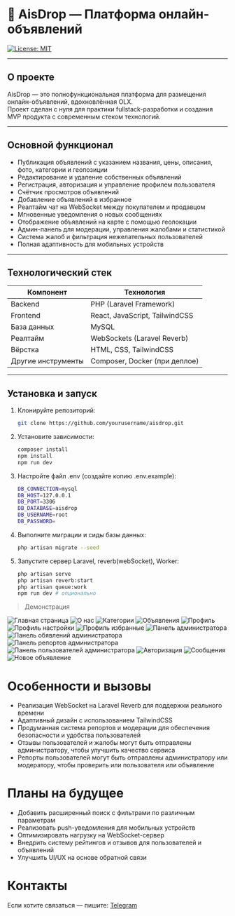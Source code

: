 # 🧩 AisDrop — Платформа онлайн-объявлений

[![License: MIT](https://img.shields.io/badge/License-MIT-green.svg)](LICENSE)

---

## О проекте

AisDrop — это полнофункциональная платформа для размещения онлайн-объявлений, вдохновлённая OLX.  
Проект сделан с нуля для практики fullstack-разработки и создания MVP продукта с современным стеком технологий.

---

## Основной функционал

-   Публикация объявлений с указанием названия, цены, описания, фото, категории и геопозиции
-   Редактирование и удаление собственных объявлений
-   Регистрация, авторизация и управление профилем пользователя
-   Счётчик просмотров объявлений
-   Добавление объявлений в избранное
-   Реалтайм чат на WebSocket между покупателем и продавцом
-   Мгновенные уведомления о новых сообщениях
-   Отображение объявлений на карте с помощью геолокации
-   Админ-панель для модерации, управления жалобами и статистикой
-   Система жалоб и фильтрация нежелательных пользователей
-   Полная адаптивность для мобильных устройств

---

## Технологический стек

| Компонент          | Технология                     |
| ------------------ | ------------------------------ |
| Backend            | PHP (Laravel Framework)        |
| Frontend           | React, JavaScript, TailwindCSS |
| База данных        | MySQL                          |
| Реалтайм           | WebSockets (Laravel Reverb)    |
| Вёрстка            | HTML, CSS, TailwindCSS         |
| Другие инструменты | Composer, Docker (при деплое)  |

---

## Установка и запуск

1. Клонируйте репозиторий:

    ```bash
    git clone https://github.com/yourusername/aisdrop.git
    ```

2. Установите зависимости:
    ```bash
    composer install
    npm install
    npm run dev
    ```
3. Настройте файл .env (создайте копию .env.example):
    ```bash
    DB_CONNECTION=mysql
    DB_HOST=127.0.0.1
    DB_PORT=3306
    DB_DATABASE=aisdrop
    DB_USERNAME=root
    DB_PASSWORD=
    ```
4. Выполните миграции и сиды базы данных:
    ```bash
    php artisan migrate --seed
    ```
5. Запустите сервер Laravel, reverb(webSocket), Worker:
    ```bash
    php artisan serve
    php artisan reverb:start
    php artisan queue:work
    npm run dev # опционально
    ```

> Демонстрация

![Главная страница](docs/home.png)
![О нас](docs/about.png)
![Категории](docs/categories.png)
![Объявления](docs/ads.png)
![Профиль](docs/profile.png)
![Профиль настройки](docs/profile1.png)
![Профиль избранные](docs/profile2.png)
![Панель администратора](docs/admin2.png)
![Панель обявлений администратора](docs/admin1.png)
![Панель репортов администратора](docs/admin.png)
![Панель пользователей администратора](docs/admin3.png)
![Авторизация](docs/login.png)
![Сообщения](docs/messages.png)
![Новое объявление](docs/newAd.png)

# Особенности и вызовы

-   Реализация WebSocket на Laravel Reverb для поддержки реального времени
-   Адаптивный дизайн с использованием TailwindCSS
-   Продуманная система репортов и модерации для обеспечения безопасности и удобства пользователей
-   Отзывы пользователей и жалобы могут быть отправлены администратору, чтобы улучшить качество сервиса
-   Репорты пользователей могут быть отправлены администратору или модератору, чтобы проверить или пользователя или объявление

# Планы на будущее

-   Добавить расширенный поиск с фильтрами по различным параметрам
-   Реализовать push-уведомления для мобильных устройств
-   Оптимизировать нагрузку на WebSocket-сервер
-   Внедрить систему рейтингов и отзывов для пользователей и объявлений
-   Улучшить UI/UX на основе обратной связи

# Контакты

Если хотите связаться — пишите: [Telegram](https://t.me/aisblackm)
